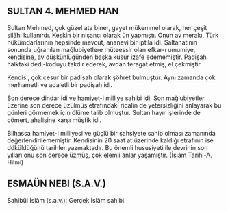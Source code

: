 ## SULTAN 4. MEHMED HAN

Sultan Mehmed, çok güzel ata biner, gayet mükemmel olarak, her çeşit silâhı kullanırdı. Keskin bir nişancı olarak ün yapmıştı. Onun av merakı, Türk hükümdarlarının hepsinde mevcut, ananevi bir iptila idi. Saltanatının sonunda uğ­ranılan mağlubiyetlere müteessir olan efkar-ı umumiye, kendisine, av düşkünlüğünden başka kusur izafe edememiştir. Padişah halktaki dedi-koduyu takdir ederek, avdan feragat etmiş, el çekmiştir.

Kendisi, çok cesur bir padişah olarak şöh­ret bulmuştur. Aynı zamanda çok merhametli ve adaletli bir padişah idi.

Son derece dindar idi ve hamiyet-i milliye sa­hibi idi. Son mağlubiyetler üzerine son derece üzülmüş etrafındaki ricalin de yetersizliğini an­layarak bu günleri görmemek için ölüme talib olmuştur. Sultan hayır işlerinde de cömert, aha­lisine karşı müşfik idi.

Bilhassa hamiyet-i milliyesi ve güçlü bir şahsiyete sahip olması zamanında değerlendirilememiştir. Kendisinin 20 saat at üzerinde kaldığı etrafının ise döküldüğünü tarihler yazmaktadır. Bu önemli hususiyeti ile devrinin son yılları onu son derece üzmüş, çok elemli anlar yaşamıştır. (İslâm Tarihi-A. Hilmi)

## ESMAÜN NEBl (S.A.V.)

Sahibül İslâm (s.a.v.): Gerçek İslâm sahibi.

